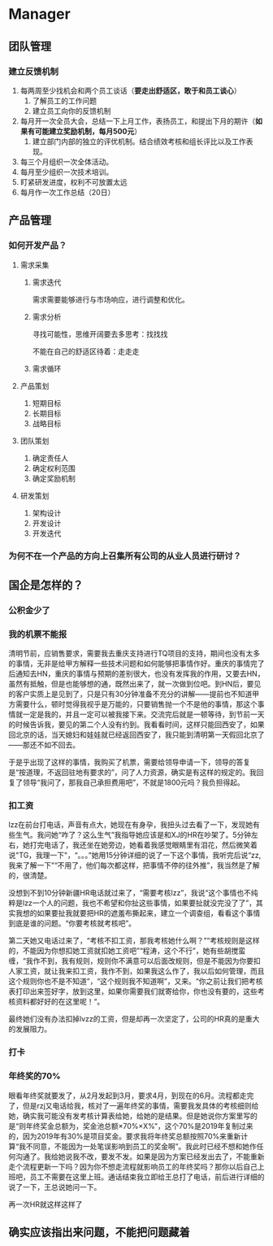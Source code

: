 Manager
============
## 团队管理

### 建立反馈机制

1. 每两周至少找机会和两个员工谈话（**要走出舒适区，敢于和员工谈心**）
   1. 了解员工的工作问题
   2. 建立员工向你的反馈机制
2. 每月开一次全员大会，总结一下上月工作，表扬员工，和提出下月的期许（**如果有可能建立奖励机制，每月500元**）
   1. 建立部门内部的独立的评优机制。结合绩效考核和组长评比以及工作表现。
3. 每三个月组织一次全体活动。
4. 每月至少组织一次技术培训。
5. 盯紧研发进度，权利不可放置太远
6. 每月作一次工作总结（20日）

产品管理
-----------

### 如何开发产品？

1. 需求采集

   1. 需求迭代

      需求需要能够进行与市场响应，进行调整和优化。

   2. 需求分析

      寻找可能性，思维开阔要去多思考：找找找

      不能在自己的舒适区待着：走走走

   3. 需求循环

2. 产品策划

   1. 短期目标
   2. 长期目标
   3. 战略目标

3. 团队策划

   1. 确定责任人
   2. 确定权利范围
   3. 确定奖励机制

4. 研发策划

   1. 架构设计
   2. 开发设计
   3. 开发迭代

### 为何不在一个产品的方向上召集所有公司的从业人员进行研讨？

## 国企是怎样的？

### 公积金少了



### 我的机票不能报

清明节前，应销售要求，需要我去重庆支持进行TQ项目的支持，期间也没有太多的事情，无非是给甲方解释一些技术问题和如何能够把事情作好。重庆的事情完了后通知去HN，重庆的事情与预期的差别很大，也没有发挥我的作用，又要去HN，虽然有抵触，但是也能够想的通，既然出来了，就一次做到位吧。到HN后，要见的客户实质上是见到了，只是只有30分钟准备不充分的讲解——提前也不知道甲方需要什么，顿时觉得我视乎是万能的，只要销售抛一个不是他的事情，那这个事情就一定是我的，并且一定可以被我接下来。交流完后就是一顿等待，到节前一天的时候告诉我，要见的第二个人没有约到。我看看时间，这样只能回西安了，如果回北京的话，当天媳妇和娃娃就已经返回西安了，我只能到清明第一天假回北京了——那还不如不回去。

于是乎出现了这样的事情，我购买了机票，需要给领导申请一下，领导的答复是“按道理，不返回驻地有要求的”，问了人力资源，确实是有这样的规定的。我回复了领导“我问了，那我自己承担费用吧”，不就是1800元吗？我负担得起。

### 扣工资

lzz在前台打电话，声音有点大，她现在有身孕，我扭头过去看了一下，发现她有些生气。我问她“咋了？这么生气”我指导她应该是和XJ的HR在吵架了。5分钟左右，她打完电话了，我还坐在她旁边，她看着我感觉眼睛里有泪花，然后微笑着说"TG，我理一下"，“。。。”她用15分钟详细的说了一下这个事情，我听完后说“zz,我来了解一下”“不用了，他们每次都这样，把事情不停的往外推”，我当然是了解的，很清楚。

没想到不到10分钟新疆HR电话就过来了，“需要考核lzz”，我说“这个事情也不纯粹是lzz一个人的问题，我也不希望和你扯这些事情，如果要扯就没完没了了”，其实我想的如果要扯我就要把HR的遮羞布撕起来，建立一个调查组，看看这个事情到底是谁的问题。“你要考核就考核吧”。

第二天她又电话过来了，“考核不扣工资，那我考核她什么啊？”“考核规则是这样的，不能因为你想扣她工资就扣她工资吧”“程涛，这个不行”，她有些胡搅蛮缠，“我作不到，我有规则，规则你不满意可以后面改规则，但是不能因为你要扣人家工资，就让我来扣工资，我作不到，如果我这么作了，我以后如何管理，而且这个规则你也不是不知道”，“这个规则我不知道啊”，又来。“你之前让我们把考核表打印出来签好字，放到这里，如果你需要我们就寄给你，你也没有要的，这些考核资料都好好的在这里呢！“。

最终她们没有办法扣掉lvzz的工资，但是却再一次坚定了，公司的HR真的是重大的发展阻力。

### 打卡



### 年终奖的70%

眼看年终奖就要发了，从2月发起到3月，要求4月，到现在的6月。流程都走完了，但是rzj又电话给我，核对了一遍年终奖的事情，需要我发具体的考核细则给她，确实我可能没有发考核计算表给她，给她的是结果。但是她说你方案里写的是“则年终奖金总额为，奖金池总额×70%×X%”，这个70%是2019年复制过来的，因为2019年有30%是项目奖金。要求我将年终奖总额按照70%来重新计算“我不同意，不能因为一处笔误影响到员工的奖金啊”。我此时已经不想和她作任何沟通了。我给她说我不改，要发不发。如果是因为方案已经发出去了，不能重新走个流程更新一下吗？因为你不想走流程就影响员工的年终奖吗？那你以后自己上班吧，员工不需要在这里上班。通话结束我立即给王总打了电话，前后进行详细的说了一下，王总说她问一下。

再一次HR就这样这样了

## 确实应该指出来问题，不能把问题藏着

